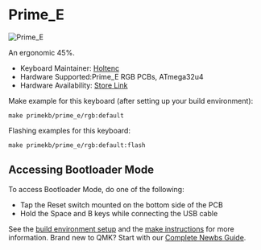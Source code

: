 # Prime_E

![Prime_E](https://imgur.com/7Rl4JOAl.jpg)

An ergonomic 45%.

* Keyboard Maintainer: [Holtenc](https://github.com/holtenc/)
* Hardware Supported:Prime_E RGB PCBs, ATmega32u4
* Hardware Availability: [Store Link](https://www.primekb.com)

Make example for this keyboard (after setting up your build environment):

    make primekb/prime_e/rgb:default

Flashing examples for this keyboard:

    make primekb/prime_e/rgb:default:flash

## Accessing Bootloader Mode

To access Bootloader Mode, do one of the following:

* Tap the Reset switch mounted on the bottom side of the PCB
* Hold the Space and B keys while connecting the USB cable

See the [build environment setup](https://docs.qmk.fm/#/getting_started_build_tools) and the [make instructions](https://docs.qmk.fm/#/getting_started_make_guide) for more information. Brand new to QMK? Start with our [Complete Newbs Guide](https://docs.qmk.fm/#/newbs).
